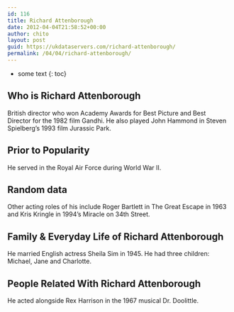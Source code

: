 ```yaml
---
id: 116
title: Richard Attenborough
date: 2012-04-04T21:58:52+00:00
author: chito
layout: post
guid: https://ukdataservers.com/richard-attenborough/
permalink: /04/04/richard-attenborough/
---
```


* some text
{: toc}


## Who is  Richard Attenborough
                  
                  
                  
British director who won Academy Awards for Best Picture and Best Director for the 1982 film Gandhi. He also played John Hammond in Steven Spielberg&#8217;s 1993 film Jurassic Park.
                  
                
                
                
## Prior to Popularity 
                  
                  
                  
He served in the Royal Air Force during World War II.
                  
                
                
                
## Random data 
                  
                  
                  
Other acting roles of his include Roger Bartlett in The Great Escape in 1963 and Kris Kringle in 1994&#8217;s Miracle on 34th Street.
                  
                
                
                
## Family & Everyday Life of Richard Attenborough
                  
                  
                  
He married English actress Sheila Sim in 1945. He had three children: Michael, Jane and Charlotte.
                  
                
                
                
## People Related With  Richard Attenborough
                  
                  
                  
He acted alongside Rex Harrison in the 1967 musical Dr. Doolittle.
                  
                
              
            
          
          
          
    
    
  

